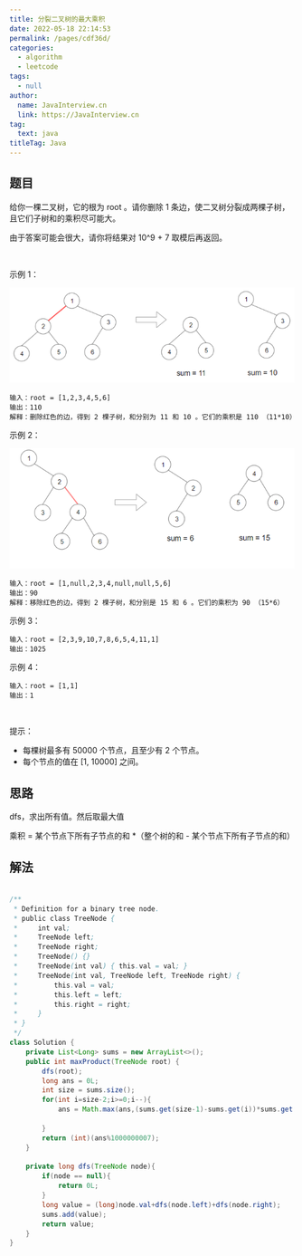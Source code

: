 ```yaml
---
title: 分裂二叉树的最大乘积
date: 2022-05-18 22:14:53
permalink: /pages/cdf36d/
categories: 
  - algorithm
  - leetcode
tags: 
  - null
author: 
  name: JavaInterview.cn
  link: https://JavaInterview.cn
tag: 
  text: java
titleTag: Java
---
```



## 题目
给你一棵二叉树，它的根为 root 。请你删除 1 条边，使二叉树分裂成两棵子树，且它们子树和的乘积尽可能大。

由于答案可能会很大，请你将结果对 10^9 + 7 取模后再返回。

 

示例 1：

![](../../../media/pictures/leetcode/sample_1_1699.png)

    输入：root = [1,2,3,4,5,6]
    输出：110
    解释：删除红色的边，得到 2 棵子树，和分别为 11 和 10 。它们的乘积是 110 （11*10）
示例 2：


![](../../../media/pictures/leetcode/sample_2_1699.png)

    输入：root = [1,null,2,3,4,null,null,5,6]
    输出：90
    解释：移除红色的边，得到 2 棵子树，和分别是 15 和 6 。它们的乘积为 90 （15*6）
示例 3：

    输入：root = [2,3,9,10,7,8,6,5,4,11,1]
    输出：1025
示例 4：

    输入：root = [1,1]
    输出：1
 

提示：

- 每棵树最多有 50000 个节点，且至少有 2 个节点。
- 每个节点的值在 [1, 10000] 之间。



## 思路

dfs，求出所有值。然后取最大值

乘积 = 某个节点下所有子节点的和 *（整个树的和 - 某个节点下所有子节点的和）



## 解法
```java

/**
 * Definition for a binary tree node.
 * public class TreeNode {
 *     int val;
 *     TreeNode left;
 *     TreeNode right;
 *     TreeNode() {}
 *     TreeNode(int val) { this.val = val; }
 *     TreeNode(int val, TreeNode left, TreeNode right) {
 *         this.val = val;
 *         this.left = left;
 *         this.right = right;
 *     }
 * }
 */
class Solution {
    private List<Long> sums = new ArrayList<>();
    public int maxProduct(TreeNode root) {
        dfs(root);
        long ans = 0L;
        int size = sums.size();
        for(int i=size-2;i>=0;i--){
            ans = Math.max(ans,(sums.get(size-1)-sums.get(i))*sums.get(i));

        }
        return (int)(ans%1000000007);
    }

    private long dfs(TreeNode node){
        if(node == null){
            return 0L;
        }
        long value = (long)node.val+dfs(node.left)+dfs(node.right);
        sums.add(value);
        return value;
    }
}
```